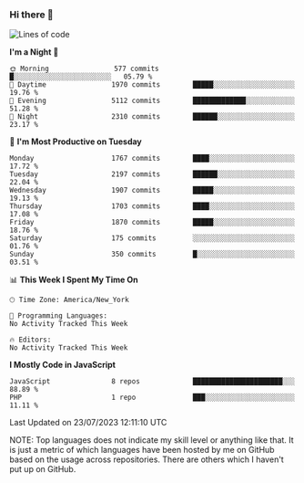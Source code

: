 ### Hi there 👋

<!--
**LynxJinxxy/LynxJinxxy** is a ✨ _special_ ✨ repository because its `README.md` (this file) appears on your GitHub profile.

Here are some ideas to get you started:

- 🔭 I’m currently working on ...
- 🌱 I’m currently learning ...
- 👯 I’m looking to collaborate on ...
- 🤔 I’m looking for help with ...
- 💬 Ask me about ...
- 📫 How to reach me: ...
- 😄 Pronouns: ...
- ⚡ Fun fact: ...
-->

<!--START_SECTION:waka-->
![Lines of code](https://img.shields.io/badge/From%20Hello%20World%20I%27ve%20Written-18.6%20million%20lines%20of%20code-blue)

**I'm a Night 🦉** 

```text
🌞 Morning                577 commits         █░░░░░░░░░░░░░░░░░░░░░░░░   05.79 % 
🌆 Daytime                1970 commits        █████░░░░░░░░░░░░░░░░░░░░   19.76 % 
🌃 Evening                5112 commits        █████████████░░░░░░░░░░░░   51.28 % 
🌙 Night                  2310 commits        ██████░░░░░░░░░░░░░░░░░░░   23.17 % 
```
📅 **I'm Most Productive on Tuesday** 

```text
Monday                   1767 commits        ████░░░░░░░░░░░░░░░░░░░░░   17.72 % 
Tuesday                  2197 commits        ██████░░░░░░░░░░░░░░░░░░░   22.04 % 
Wednesday                1907 commits        █████░░░░░░░░░░░░░░░░░░░░   19.13 % 
Thursday                 1703 commits        ████░░░░░░░░░░░░░░░░░░░░░   17.08 % 
Friday                   1870 commits        █████░░░░░░░░░░░░░░░░░░░░   18.76 % 
Saturday                 175 commits         ░░░░░░░░░░░░░░░░░░░░░░░░░   01.76 % 
Sunday                   350 commits         █░░░░░░░░░░░░░░░░░░░░░░░░   03.51 % 
```


📊 **This Week I Spent My Time On** 

```text
🕑︎ Time Zone: America/New_York

💬 Programming Languages: 
No Activity Tracked This Week

🔥 Editors: 
No Activity Tracked This Week
```

**I Mostly Code in JavaScript** 

```text
JavaScript               8 repos             ██████████████████████░░░   88.89 % 
PHP                      1 repo              ███░░░░░░░░░░░░░░░░░░░░░░   11.11 % 
```




 Last Updated on 23/07/2023 12:11:10 UTC
<!--END_SECTION:waka-->
NOTE: Top languages does not indicate my skill level or anything like that. It is just a metric of which languages have been hosted by me on GitHub based on the usage across repositories. There are others which I haven't put up on GitHub.
